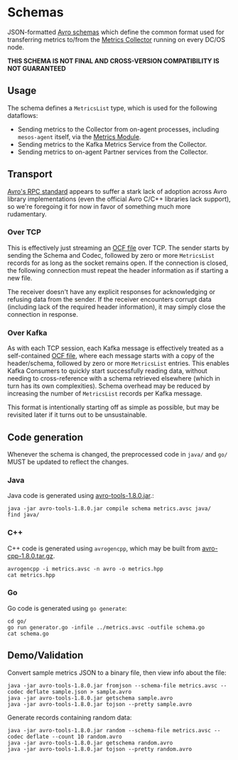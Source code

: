 # Schemas

JSON-formatted [Avro schemas](http://avro.apache.org/docs/current/spec.html#schemas) which define the common format used for transferring metrics to/from the [Metrics Collector](../collector/) running on every DC/OS node.

**THIS SCHEMA IS NOT FINAL AND CROSS-VERSION COMPATIBILITY IS NOT GUARANTEED**

## Usage

The schema defines a `MetricsList` type, which is used for the following dataflows:

- Sending metrics to the Collector from on-agent processes, including `mesos-agent` itself, via the [Metrics Module](../module/).
- Sending metrics to the Kafka Metrics Service from the Collector.
- Sending metrics to on-agent Partner services from the Collector.

## Transport

[Avro's RPC standard](http://avro.apache.org/docs/current/spec.html#Protocol+Wire+Format) appears to suffer a stark lack of adoption across Avro library implementations (even the official Avro C/C++ libraries lack support), so we're foregoing it for now in favor of something much more rudamentary.

### Over TCP

This is effectively just streaming an [OCF file](http://avro.apache.org/docs/current/spec.html#Object+Container+Files) over TCP. The sender starts by sending the Schema and Codec, followed by zero or more `MetricsList` records for as long as the socket remains open. If the connection is closed, the following connection must repeat the header information as if starting a new file.

The receiver doesn't have any explicit responses for acknowledging or refusing data from the sender. If the receiver encounters corrupt data (including lack of the required header information), it may simply close the connection in response.

### Over Kafka

As with each TCP session, each Kafka message is effectively treated as a self-contained [OCF file](http://avro.apache.org/docs/current/spec.html#Object+Container+Files), where each message starts with a copy of the header/schema, followed by zero or more `MetricsList` entries. This enables Kafka Consumers to quickly start successfully reading data, without needing to cross-reference with a schema retrieved elsewhere (which in turn has its own complexities). Schema overhead may be reduced by increasing the number of `MetricsList` records per Kafka message.

This format is intentionally starting off as simple as possible, but may be revisited later if it turns out to be unsustainable.

## Code generation

Whenever the schema is changed, the preprocessed code in `java/` and `go/` MUST be updated to reflect the changes.

### Java

Java code is generated using [avro-tools-1.8.0.jar](http://www.apache.org/dyn/closer.cgi/avro/avro-1.8.0/java/avro-tools-1.8.0.jar).:

```
java -jar avro-tools-1.8.0.jar compile schema metrics.avsc java/
find java/
```

### C++

C++ code is generated using `avrogencpp`, which may be built from [avro-cpp-1.8.0.tar.gz](http://www.apache.org/dyn/closer.cgi/avro/avro-1.8.0/cpp/avro-cpp-1.8.0.tar.gz).

```
avrogencpp -i metrics.avsc -n avro -o metrics.hpp
cat metrics.hpp
```

### Go

Go code is generated using `go generate`:

```
cd go/
go run generator.go -infile ../metrics.avsc -outfile schema.go
cat schema.go
```

## Demo/Validation

Convert sample metrics JSON to a binary file, then view info about the file:

```
java -jar avro-tools-1.8.0.jar fromjson --schema-file metrics.avsc --codec deflate sample.json > sample.avro
java -jar avro-tools-1.8.0.jar getschema sample.avro
java -jar avro-tools-1.8.0.jar tojson --pretty sample.avro
```

Generate records containing random data:

```
java -jar avro-tools-1.8.0.jar random --schema-file metrics.avsc --codec deflate --count 10 random.avro
java -jar avro-tools-1.8.0.jar getschema random.avro
java -jar avro-tools-1.8.0.jar tojson --pretty random.avro
```

